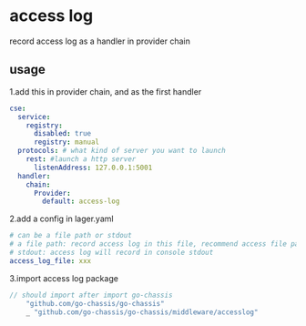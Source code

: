 # access log
record access log as a handler in provider chain
## usage

1.add this in provider chain, and as the first handler
```yaml
cse:
  service:
    registry:
      disabled: true
      registry: manual
  protocols: # what kind of server you want to launch
    rest: #launch a http server
      listenAddress: 127.0.0.1:5001
  handler:
    chain:
      Provider:
        default: access-log
```
2.add a config in lager.yaml
```yaml
# can be a file path or stdout
# a file path: record access log in this file, recommend access file path' dir is same as log file'dir
# stdout: access log will record in console stdout
access_log_file: xxx
```

3.import access log package
```go
// should import after import go-chassis
	"github.com/go-chassis/go-chassis"
	_ "github.com/go-chassis/go-chassis/middleware/accesslog"
```
